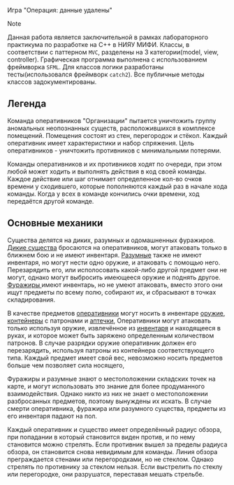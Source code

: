 Игра "Операция: данные удалены"

> [!note] 
> Данная работа является заключительной в рамках лабораторного практикума по разработке на С++ в НИЯУ МИФИ. Классы, в соответствии с паттерном `MVC`, разделены на 3 категории(model, view, controller). Графическая программа выполнена с использованием фреймворка `SFML`. Для классов логики разработаны тесты(использовался фреймворк `catch2`). Все публичные методы классов задокументированы. 
## Легенда
Команда оперативников "Организации" пытается уничтожить группу аномальных неопознанных существ, расположившихся в комплексе помещений. Помещения состоят из стен, перегородок и стёкол. Каждый оперативник имеет характеристики и набор спряжения. Цель оперативников - уничтожить противников с минимальными потерями.

Команды оперативников и их противников ходят по очереди, при этом любой может ходить и выполнять действия в код своей команды. Каждое действие или шаг отнимает определенное кол-во очков времени у сходившего, которые пополняются каждый раз в начале хода команды. Когда у всех в команде кончились очки времени, ход передаётся другой команде.

## Основные механики
Существа  делятся на диких, разумных и одомашненных фуражиров. 
<u>Дикие существа</u> бросаются на оперативников, могут атаковать только в ближнем бою и не имеют инвентаря.
<u>Разумные</u> также не имеют инвентаря, но могут нести одно оружие, и атаковать с помощью него. Перезарядить его, или исполосовать какой-либо другой предмет они не могут, однако могут выбросить имеющееся оружие и поднять другое. 
<u>Фуражиры </u>имеют инвентарь, но не умеют атаковать, вместо этого они ищут предметы по всему полю, собирают их, и сбрасывают в точках складирования. 

В качестве предметов <u>оперативники</u> могут носить в инвентаре <u>оружие</u>, <u>контейнеры</u> с патронами и <u>аптечки</u>, Оперативники могут атаковать только используя оружие, извлечённое из <u>инвентаря</u> и находящееся в руках, и которое может быть заряжено определенным количеством патронов. В случае разрядки оружие оперативник должен его перезарядить, используя патроны из контейнера соответствующего типа. Каждый предмет имеет свой вес, невозможно носить предметов больше чем позволяет сила носящего,

Фуражиры и разумные знают о местоположении складских точек на карте, и могут использовать это знание для более продуманного взаимодействия. Однако никто из них не знает о местоположении разбросанных предметов, поэтому вынуждены их искать. В случае смерти оперативника, фуражира или разумного существа, предметы из его инвентаря падают на пол.

Каждый оперативник и существо имеет определённый радиус обзора, при попадании в который становится виден против, и по нему становится можно стрелять. Если противник вышел за пределы радиуса обзора, он становится снова невидимым для команды. Линия обзора преграждается стенами или перегородками, но не стеклом. Однако стрелять по противнику за стеклом нельзя. Если выстрелить по стеклу или перегородке, они разрушатся, переставая мешать стрельбе.
